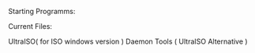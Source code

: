 Starting Programms:

Current Files:

UltraISO( for ISO windows version )
Daemon Tools ( UltraISO  Alternative )
